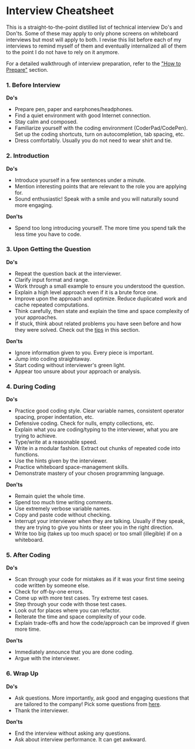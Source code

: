 Interview Cheatsheet
==

This is a straight-to-the-point distilled list of technical interview Do's and Don'ts. Some of these may apply to only phone screens on whiteboard interviews but most will apply to both. I revise this list before each of my interviews to remind myself of them and eventually internalized all of them to the point I do not have to rely on it anymore.

For a detailed walkthrough of interview preparation, refer to the ["How to Prepare"](./) section.

### 1. Before Interview

**Do's**

- Prepare pen, paper and earphones/headphones.
- Find a quiet environment with good Internet connection.
- Stay calm and composed.
- Familiarize yourself with the coding environment (CoderPad/CodePen). Set up the coding shortcuts, turn on autocompletion, tab spacing, etc.
- Dress comfortably. Usually you do not need to wear shirt and tie.

### 2. Introduction

**Do's**

- Introduce yourself in a few sentences under a minute.
- Mention interesting points that are relevant to the role you are applying for.
- Sound enthusiastic! Speak with a smile and you will naturally sound more engaging.

**Don'ts**

- Spend too long introducing yourself. The more time you spend talk the less time you have to code.

### 3. Upon Getting the Question

**Do's**

- Repeat the question back at the interviewer.
- Clarify input format and range.
- Work through a small example to ensure you understood the question.
- Explain a high level approach even if it is a brute force one.
- Improve upon the approach and optimize. Reduce duplicated work and cache repeated computations.
- Think carefully, then state and explain the time and space complexity of your approaches.
- If stuck, think about related problems you have seen before and how they were solved. Check out the [tips](../algorithms) in this section.

**Don'ts**

- Ignore information given to you. Every piece is important.
- Jump into coding straightaway.
- Start coding without interviewer's green light.
- Appear too unsure about your approach or analysis.

### 4. During Coding

**Do's**

- Practice good coding style. Clear variable names, consistent operator spacing, proper indentation, etc.
- Defensive coding. Check for nulls, empty collections, etc.
- Explain what you are coding/typing to the interviewer, what you are trying to achieve.
- Type/write at a reasonable speed.
- Write in a modular fashion. Extract out chunks of repeated code into functions.
- Use the hints given by the interviewer.
- Practice whiteboard space-management skills.
- Demonstrate mastery of your chosen programming language.

**Don'ts**

- Remain quiet the whole time.
- Spend too much time writing comments.
- Use extremely verbose variable names.
- Copy and paste code without checking.
- Interrupt your interviewer when they are talking. Usually if they speak, they are trying to give you hints or steer you in the right direction.
- Write too big (takes up too much space) or too small (illegible) if on a whiteboard.

### 5. After Coding

**Do's**

- Scan through your code for mistakes as if it was your first time seeing code written by someone else.
- Check for off-by-one errors.
- Come up with more test cases. Try extreme test cases.
- Step through your code with those test cases.
- Look out for places where you can refactor.
- Reiterate the time and space complexity of your code.
- Explain trade-offs and how the code/approach can be improved if given more time.

**Don'ts**

- Immediately announce that you are done coding.
- Argue with the interviewer.

### 6. Wrap Up

**Do's**

- Ask questions. More importantly, ask good and engaging questions that are tailored to the company! Pick some questions from [here](../non-technical/questions-to-ask.md).
- Thank the interviewer.

**Don'ts**

- End the interview without asking any questions.
- Ask about interview performance. It can get awkward.
